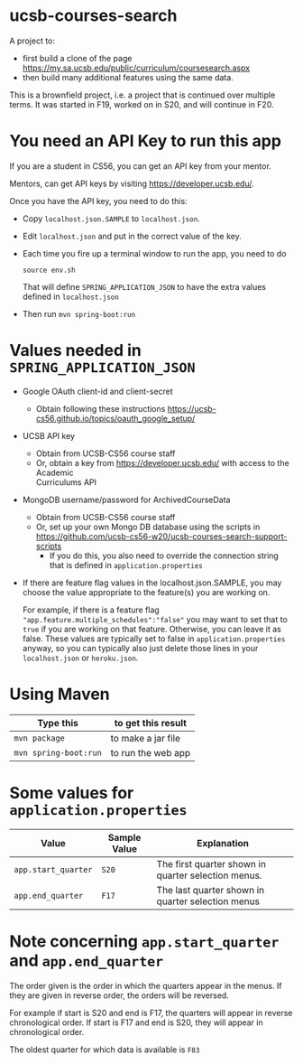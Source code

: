 # ucsb-courses-search

A project to:
* first build a clone of the page <https://my.sa.ucsb.edu/public/curriculum/coursesearch.aspx>
* then build many additional features using the same data.

This is a brownfield project, i.e. a project that is continued over multiple terms.  It was started in F19, worked on
in S20, and will continue in F20.

# You need an API Key to run this app

If you are a student in CS56, you can get an API key from your mentor.

Mentors, can get API keys by visiting <https://developer.ucsb.edu/>.

Once you have the API key, you need to do this:

* Copy `localhost.json.SAMPLE` to `localhost.json`.
* Edit `localhost.json` and put in the correct value of the key.
* Each time you fire up a terminal window to run the app, you need to do
  ```
  source env.sh
  ```

  That will define `SPRING_APPLICATION_JSON` to have the extra values defined in `localhost.json`

* Then run `mvn spring-boot:run`
   
# Values needed in `SPRING_APPLICATION_JSON`

* Google OAuth client-id and client-secret
   * Obtain following these instructions <https://ucsb-cs56.github.io/topics/oauth_google_setup/>
* UCSB API key
   * Obtain from UCSB-CS56 course staff
   * Or, obtain a key from <https://developer.ucsb.edu/> with access to the Academic  
     Curriculums API
* MongoDB username/password for ArchivedCourseData
   * Obtain from UCSB-CS56 course staff
   * Or, set up your own Mongo DB database using the scripts
     in <https://github.com/ucsb-cs56-w20/ucsb-courses-search-support-scripts>
     * If you do this, you also need to override the connection string
       that is defined in `application.properties`

* If there are feature flag values in the localhost.json.SAMPLE, you may choose the
  value appropriate to the feature(s) you are working on.  
  
  For example, if there
  is a feature flag `"app.feature.multiple_schedules":"false"` you may want to 
  set that to `true` if you are working on that feature.  Otherwise, you can 
  leave it as false.  These values are typically set to false in `application.properties`
  anyway, so you can typically also just delete those lines in your `localhost.json` or
  `heroku.json`.

# Using Maven

| Type this | to get this result |
|-----------|------------|
| `mvn package` | to make a jar file|
| `mvn spring-boot:run` | to run the web app|

# Some values for `application.properties`

| Value | Sample Value | Explanation |
|-------|-------------|---------------|
| `app.start_quarter` | `S20` | The first quarter shown in quarter selection menus.   |
| `app.end_quarter` | `F17` | The last quarter shown in quarter selection menus  |

# Note concerning `app.start_quarter` and `app.end_quarter`

The order given is the order in which the quarters appear in the menus.
If they are given in reverse order, the orders will be reversed.

For example if start is S20 and end is F17, the quarters will appear
in reverse chronological order. If start is F17 and end is S20, they will
appear in chronological order.

The oldest quarter for which data is available is `F83` 

